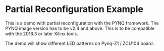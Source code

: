 # Partial Reconfiguration Example

This is a demo with partial reconfiguration with the PYNQ framework. 
The PYNQ image version has to be v2.4 and above.
This is to be compatible with the 2018.3 or later Xilinx tools.

The demo will show different LED patterns on Pynq-Z1 / ZCU104 board.
